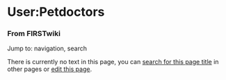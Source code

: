 

# User:Petdoctors

### From FIRSTwiki

Jump to: navigation, search

There is currently no text in this page, you can [search for this page
title](Special:Search/Petdoctors "Special:Search/Petdoctors" ) in
other pages or [edit this
page](http://www.firstwiki.net/index.php?title=User:Petdoctors&action=edit
"http://www.firstwiki.net/index.php?title=User:Petdoctors&action=edit" ).


